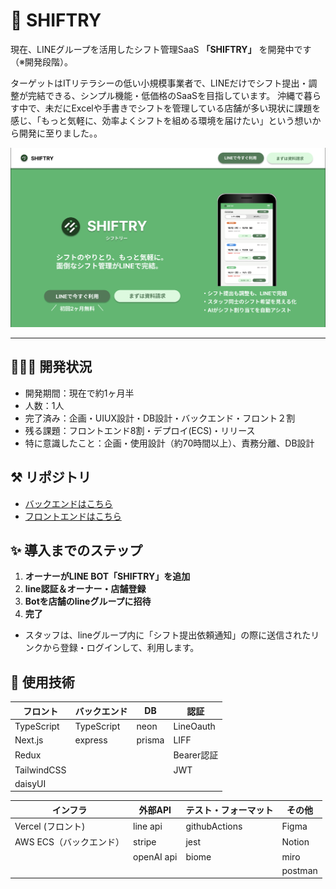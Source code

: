 # 🚀 SHIFTRY 

現在、LINEグループを活用したシフト管理SaaS **「SHIFTRY」** を開発中です（※開発段階）。

ターゲットはITリテラシーの低い小規模事業者で、LINEだけでシフト提出・調整が完結できる、シンプル機能・低価格のSaaSを目指しています。
沖縄で暮らす中で、未だにExcelや手書きでシフトを管理している店舗が多い現状に課題を感じ、「もっと気軽に、効率よくシフトを組める環境を届けたい」という想いから開発に至りました。。

![SHIFTRY pc image](assets/pc-image)

---

## 🧑🏻‍💻 開発状況
- 開発期間：現在で約1ヶ月半
- 人数：1人
- 完了済み：企画・UIUX設計・DB設計・バックエンド・フロント２割
- 残る課題：フロントエンド8割・デプロイ(ECS)・リリース
- 特に意識したこと：企画・使用設計（約70時間以上）、責務分離、DB設計


## ⚒️ リポジトリ
- [バックエンドはこちら](https://github.com/mkw-tom/SHIFTRY-backend/tree/develop)
- [フロントエンドはこちら](https://github.com/mkw-tom/SHIFTRY-frontend/tree/develop)

## ✨ 導入までのステップ

1.  **オーナーがLINE BOT「SHIFTRY」を追加**
2.  **line認証＆オーナー・店舗登録**
3.  **Botを店舗のlineグループに招待**
4.  **完了**

- スタッフは、lineグループ内に「シフト提出依頼通知」の際に送信されたリンクから登録・ログインして、利用します。
  

## 🧩 使用技術
| フロント | バックエンド | DB | 認証 |
| --- | --- | --- | --- |
| TypeScript | TypeScript | neon | LineOauth |
| Next.js | express | prisma | LIFF |
| Redux |  |  | Bearer認証 |
| TailwindCSS |  |  | JWT |
| daisyUI |  |  |  |

| インフラ | 外部API | テスト・フォーマット | その他 |
| --- | --- | --- | --- |
| Vercel (フロント) | line api | githubActions | Figma |
| AWS ECS（バックエンド） | stripe | jest | Notion |
|  | openAI api | biome | miro |
|  |  |  | postman |

